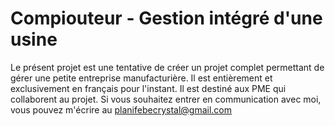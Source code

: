 # Compiouteur - Gestion intégré d'une usine

Le présent projet est une tentative de créer un projet complet permettant de gérer une petite entreprise manufacturière. Il est entièrement et exclusivement en français pour l'instant. Il est destiné aux PME qui collaborent au projet. Si vous souhaitez entrer en communication avec moi, vous pouvez m'écrire au planifebecrystal@gmail.com
